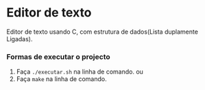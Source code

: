 # Editor de texto
Editor de texto usando C, com estrutura de dados(Lista duplamente Ligadas).

### Formas de executar o projecto
1. Faça `./executar.sh` na linha de comando.
ou
2. Faça `make` na linha de comando.

